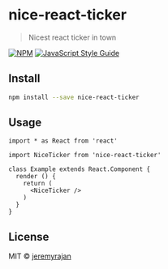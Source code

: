 # nice-react-ticker

> Nicest react ticker in town

[![NPM](https://img.shields.io/npm/v/nice-react-ticker.svg)](https://www.npmjs.com/package/nice-react-ticker) [![JavaScript Style Guide](https://img.shields.io/badge/code_style-standard-brightgreen.svg)](https://standardjs.com)

## Install

```bash
npm install --save nice-react-ticker
```

## Usage

```tsx
import * as React from 'react'

import NiceTicker from 'nice-react-ticker'

class Example extends React.Component {
  render () {
    return (
      <NiceTicker />
    )
  }
}
```

## License

MIT © [jeremyrajan](https://github.com/jeremyrajan)
